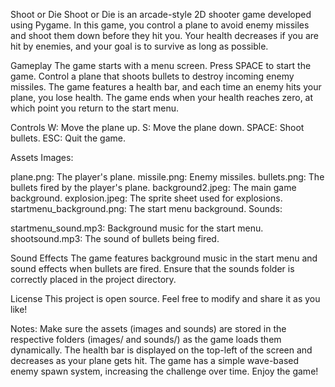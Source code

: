 Shoot or Die
Shoot or Die is an arcade-style 2D shooter game developed using Pygame. In this game, you control a plane to avoid enemy missiles and shoot them down before they hit you. Your health decreases if you are hit by enemies, and your goal is to survive as long as possible.

Gameplay
The game starts with a menu screen. Press SPACE to start the game.
Control a plane that shoots bullets to destroy incoming enemy missiles.
The game features a health bar, and each time an enemy hits your plane, you lose health.
The game ends when your health reaches zero, at which point you return to the start menu.


Controls
W: Move the plane up.
S: Move the plane down.
SPACE: Shoot bullets.
ESC: Quit the game.


Assets
Images:

plane.png: The player's plane.
missile.png: Enemy missiles.
bullets.png: The bullets fired by the player's plane.
background2.jpeg: The main game background.
explosion.jpeg: The sprite sheet used for explosions.
startmenu_background.png: The start menu background.
Sounds:

startmenu_sound.mp3: Background music for the start menu.
shootsound.mp3: The sound of bullets being fired.

Sound Effects
The game features background music in the start menu and sound effects when bullets are fired. Ensure that the sounds folder is correctly placed in the project directory.

License
This project is open source. Feel free to modify and share it as you like!

Notes:
Make sure the assets (images and sounds) are stored in the respective folders (images/ and sounds/) as the game loads them dynamically.
The health bar is displayed on the top-left of the screen and decreases as your plane gets hit.
The game has a simple wave-based enemy spawn system, increasing the challenge over time.
Enjoy the game!
